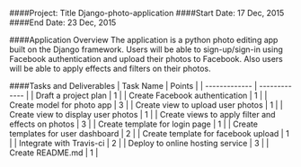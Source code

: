 ####Project: Title Django-photo-application
####Start Date: 17 Dec, 2015
####End Date:  23 Dec, 2015

####Application Overview
The application is a python photo editing app built on the Django framework. Users will be able to sign-up/sign-in using Facebook authentication and upload their photos to Facebook. Also users will be able to apply effects and filters on their photos.

####Tasks and Deliverables 
| Task Name  | Points |
| ------------- | ------------- |
| Draft a project plan  | 1  |
| Create Facebook authentication  | 1  |
| Create model for photo app  | 3  |
| Create view to upload user photos  | 1 |
| Create view to display user photos | 1 |
| Create views to apply filter and effects on photos | 3 |
| Create template for login page | 1 |
| Create templates for user dashboard | 2 |
| Create template for facebook upload | 1 |
| Integrate with Travis-ci | 2 |
| Deploy to online hosting service | 3 |
| Create README.md | 1 |

